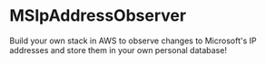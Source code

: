# MSIpAddressObserver
Build your own stack in AWS to observe changes to Microsoft's IP addresses and store them in your own personal database!
